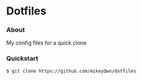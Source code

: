 # Dotfiles

### About

My config files for a quick clone

### Quickstart

```shell
$ git clone https://github.com/mikeyQwn/dotfiles
```
